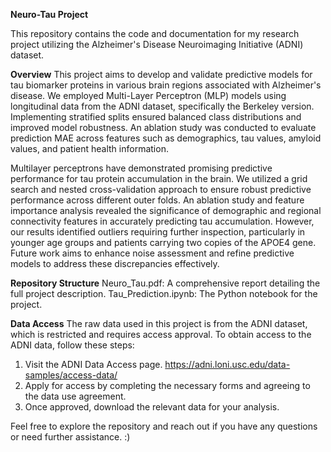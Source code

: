 **Neuro-Tau Project**

This repository contains the code and documentation for my research project utilizing the Alzheimer's Disease Neuroimaging Initiative (ADNI) dataset.

**Overview**
This project aims to develop and validate predictive models for tau biomarker proteins in various brain regions associated with Alzheimer's disease. We employed Multi-Layer Perceptron (MLP) models using longitudinal data from the ADNI dataset, specifically the Berkeley version. Implementing stratified splits ensured balanced class distributions and improved model robustness. An ablation study was conducted to evaluate prediction MAE across features such as demographics, tau values, amyloid values, and patient health information.

Multilayer perceptrons have demonstrated promising predictive performance for tau protein accumulation in the brain. We utilized a grid search and nested cross-validation approach to ensure robust predictive performance across different outer folds. An ablation study and feature importance analysis revealed the significance of demographic and regional connectivity features in accurately predicting tau accumulation. However, our results identified outliers requiring further inspection, particularly in younger age groups and patients carrying two copies of the APOE4 gene. Future work aims to enhance noise assessment and refine predictive models to address these discrepancies effectively.

**Repository Structure**
Neuro_Tau.pdf: A comprehensive report detailing the full project description.
Tau_Prediction.ipynb: The Python notebook for the project.

**Data Access**
The raw data used in this project is from the ADNI dataset, which is restricted and requires access approval. To obtain access to the ADNI data, follow these steps:
1. Visit the ADNI Data Access page. https://adni.loni.usc.edu/data-samples/access-data/
2. Apply for access by completing the necessary forms and agreeing to the data use agreement.
3. Once approved, download the relevant data for your analysis.




Feel free to explore the repository and reach out if you have any questions or need further assistance. :)
